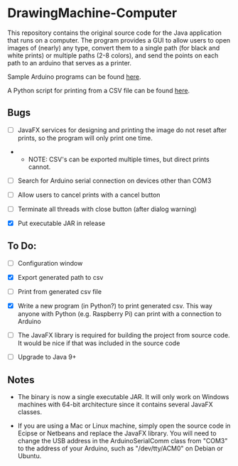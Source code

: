 # DrawingMachine-Computer

This repository contains the original source code for the Java application that runs on a computer.
The program provides a GUI to allow users to open images of (nearly) any type, convert them to
a single path (for black and white prints) or multiple paths (2-8 colors), and send the points on 
each path to an arduino that serves as a printer.  

Sample Arduino programs can be found [here](https://github.com/QuarksAndLeptons/DrawingMachine-Arduino).

A Python script for printing from a CSV file can be found [here](https://github.com/QuarksAndLeptons/DrawingMachine-Computer-Lite).

## Bugs

- [ ] JavaFX services for designing and printing the image do not reset after prints,
so the program will only print one time.

- - NOTE: CSV's can be exported multiple times, but direct prints cannot.

- [ ] Search for Arduino serial connection on devices other than COM3

- [ ] Allow users to cancel prints with a cancel button

- [ ] Terminate all threads with close button (after dialog warning)

- [X] Put executable JAR in release


## To Do:
- [ ] Configuration window

- [X] Export generated path to csv

- [ ] Print from generated csv file

- [X] Write a new program (in Python?) to print generated csv.  This way anyone with Python (e.g. 
Raspberry Pi) can print with a connection to Arduino

- [ ] The JavaFX library is required for building the project from source code. It would be nice if that was
included in the source code

- [ ] Upgrade to Java 9+

## Notes
- The binary is now a single executable JAR.  It will only work on Windows machines with 64-bit architecture since it contains several JavaFX classes.

- If you are using a Mac or Linux machine, simply open the source code in Ecipse or Netbeans and replace the JavaFX library. You will need to change the USB address in the ArduinoSerialComm class from "COM3" to the address of your Arduino, such as "/dev/tty/ACM0" on Debian or Ubuntu.
